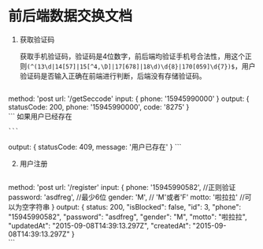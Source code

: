 前后端数据交换文档
======================

1. 获取验证码

	获取手机验证码，验证码是4位数字，前后端均验证手机号合法性，用这个正则`(^(13\d|14[57]|15[^4,\D]|17[678]|18\d)\d{8}|170[059]\d{7})$`，用户验证码是否输入正确在前端进行判断，后端没有存储验证码。

	```
method: 'post
url: '/getSeccode'
input: {
	phone: '15945990000'
}
output: {
	statusCode: 200,
	phone: '15945990000',
	code: '8275'
}	
	```	
	如果用户已经存在
	
	```
output: {
	statusCode: 409,
	message: '用户已存在'
}
	```

2. 用户注册

	```
method: 'post
url: '/register'
input: {
	phone: '15945990582', //正则验证
	password: 'asdfreg', //最少6位
	gender: 'M', // 'M'或者'F'
	motto: '啦拉拉' //可以为空字符串
}
output: {
  status: 200,
  "isBlocked": false,
  "id": 3,
  "phone": "15945990582",
  "password": "asdfreg",
  "gender": "M",
  "motto": "啦拉拉",
  "updatedAt": "2015-09-08T14:39:13.297Z",
  "createdAt": "2015-09-08T14:39:13.297Z"
}	
	```	